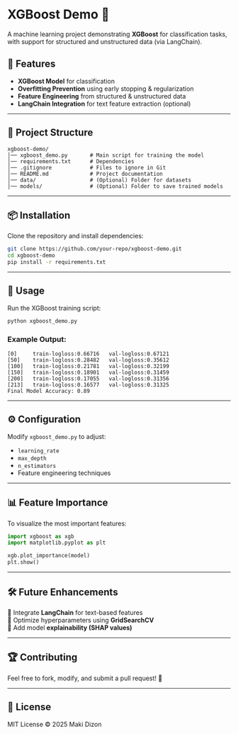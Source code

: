 # XGBoost Demo 🚀  

A machine learning project demonstrating **XGBoost** for classification tasks, with support for structured and unstructured data (via LangChain).  

## 📌 Features  
- **XGBoost Model** for classification  
- **Overfitting Prevention** using early stopping & regularization  
- **Feature Engineering** from structured & unstructured data  
- **LangChain Integration** for text feature extraction (optional)  

---

## 📂 Project Structure  
```
xgboost-demo/
│── xgboost_demo.py       # Main script for training the model
│── requirements.txt      # Dependencies
│── .gitignore            # Files to ignore in Git
│── README.md             # Project documentation
│── data/                 # (Optional) Folder for datasets
│── models/               # (Optional) Folder to save trained models
```

---

## 📦 Installation  
Clone the repository and install dependencies:  

```bash
git clone https://github.com/your-repo/xgboost-demo.git
cd xgboost-demo
pip install -r requirements.txt
```

---

## 🚀 Usage  

Run the XGBoost training script:  
```bash
python xgboost_demo.py
```
### **Example Output:**  
```
[0]     train-logloss:0.66716   val-logloss:0.67121
[50]    train-logloss:0.28482   val-logloss:0.35612
[100]   train-logloss:0.21781   val-logloss:0.32199
[150]   train-logloss:0.18901   val-logloss:0.31459
[200]   train-logloss:0.17055   val-logloss:0.31356
[213]   train-logloss:0.16577   val-logloss:0.31325
Final Model Accuracy: 0.89
```

---

## ⚙️ Configuration  
Modify `xgboost_demo.py` to adjust:  
- `learning_rate`
- `max_depth`
- `n_estimators`
- Feature engineering techniques  

---

## 📊 Feature Importance  
To visualize the most important features:  
```python
import xgboost as xgb
import matplotlib.pyplot as plt

xgb.plot_importance(model)
plt.show()
```

---

## 🛠 Future Enhancements  
🔹 Integrate **LangChain** for text-based features  
🔹 Optimize hyperparameters using **GridSearchCV**  
🔹 Add model **explainability (SHAP values)**  

---

## 🏆 Contributing  
Feel free to fork, modify, and submit a pull request! 🚀  

---

## 📜 License  
MIT License © 2025 Maki Dizon  

